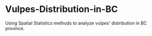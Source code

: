 # Vulpes-Distribution-in-BC
Using Spatial Statistics methods to analyze vulpes' distribution in BC province.
